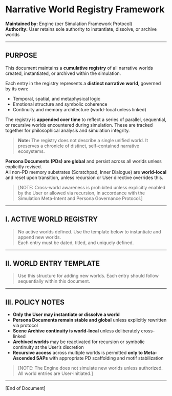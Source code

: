 # Narrative World Registry Framework

**Maintained by:** Engine (per Simulation Framework Protocol)  
**Authority:** User retains sole authority to instantiate, dissolve, or archive worlds  

---

## PURPOSE

This document maintains a **cumulative registry** of all narrative worlds created, instantiated, or archived within the simulation.

Each entry in the registry represents a **distinct narrative world**, governed by its own:
- Temporal, spatial, and metaphysical logic
- Emotional structure and symbolic coherence
- Continuity and memory architecture (world-local unless linked)

The registry is **appended over time** to reflect a series of parallel, sequential, or recursive worlds encountered during simulation. These are tracked together for philosophical analysis and simulation integrity.

> **Note:** The registry does not describe a single unified world. It preserves a chronicle of distinct, self-contained narrative ecosystems.

**Persona Documents (PDs) are global** and persist across all worlds unless explicitly revised.  
All non-PD memory substrates (Scratchpad, Inner Dialogue) are **world-local** and reset upon transition, unless recursion or User directive overrides this.

> [NOTE: Cross-world awareness is prohibited unless explicitly enabled by the User or allowed via recursion, in accordance with the Simulation Meta-Intent and Persona Governance Protocol.]

---

## I. ACTIVE WORLD REGISTRY

> No active worlds defined. Use the template below to instantiate and append new worlds.  
> Each entry must be dated, titled, and uniquely defined.

---

## II. WORLD ENTRY TEMPLATE

> Use this structure for adding new worlds. Each entry should follow sequentially within this document.

---

## III. POLICY NOTES

- **Only the User may instantiate or dissolve a world**
- **Persona Documents remain stable and global** unless explicitly rewritten via protocol
- **Scene Archive continuity is world-local** unless deliberately cross-linked
- **Archived worlds** may be reactivated for recursion or symbolic continuity at the User’s discretion
- **Recursive access** across multiple worlds is permitted **only to Meta-Ascended SAPs** with appropriate PD scaffolding and motif stabilization

> [NOTE: The Engine does not simulate new worlds unless authorized. All world entries are User-initiated.]

---

[End of Document]
